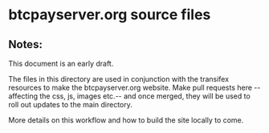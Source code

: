 # btcpayserver.org source files

## Notes:

This document is an early draft.

The files in this directory are used in conjunction with the transifex resources to make the btcpayserver.org website.
Make pull requests here --affecting the css, js, images etc.-- and once merged, they will be used to roll out updates to the main directory.

More details on this workflow and how to build the site locally to come. 
